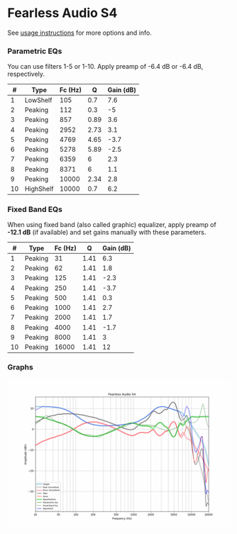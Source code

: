 # Fearless Audio S4
See [usage instructions](https://github.com/jaakkopasanen/AutoEq#usage) for more options and info.

### Parametric EQs
You can use filters 1-5 or 1-10. Apply preamp of -6.4 dB or -6.4 dB, respectively.

|   # | Type      |   Fc (Hz) |    Q |   Gain (dB) |
|-----|-----------|-----------|------|-------------|
|   1 | LowShelf  |       105 | 0.7  |         7.6 |
|   2 | Peaking   |       112 | 0.3  |        -5   |
|   3 | Peaking   |       857 | 0.89 |         3.6 |
|   4 | Peaking   |      2952 | 2.73 |         3.1 |
|   5 | Peaking   |      4769 | 4.65 |        -3.7 |
|   6 | Peaking   |      5278 | 5.89 |        -2.5 |
|   7 | Peaking   |      6359 | 6    |         2.3 |
|   8 | Peaking   |      8371 | 6    |         1.1 |
|   9 | Peaking   |     10000 | 2.34 |         2.8 |
|  10 | HighShelf |     10000 | 0.7  |         6.2 |

### Fixed Band EQs
When using fixed band (also called graphic) equalizer, apply preamp of **-12.1 dB** (if available) and set gains manually with these parameters.

|   # | Type    |   Fc (Hz) |    Q |   Gain (dB) |
|-----|---------|-----------|------|-------------|
|   1 | Peaking |        31 | 1.41 |         6.3 |
|   2 | Peaking |        62 | 1.41 |         1.8 |
|   3 | Peaking |       125 | 1.41 |        -2.3 |
|   4 | Peaking |       250 | 1.41 |        -3.7 |
|   5 | Peaking |       500 | 1.41 |         0.3 |
|   6 | Peaking |      1000 | 1.41 |         2.7 |
|   7 | Peaking |      2000 | 1.41 |         1.7 |
|   8 | Peaking |      4000 | 1.41 |        -1.7 |
|   9 | Peaking |      8000 | 1.41 |         3   |
|  10 | Peaking |     16000 | 1.41 |        12   |

### Graphs
![](./Fearless%20Audio%20S4.png)
